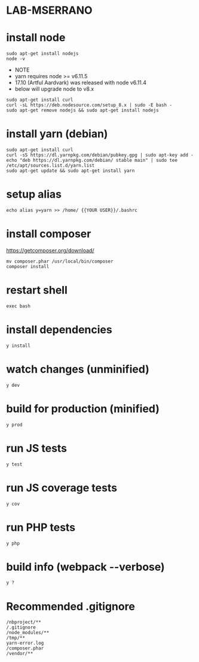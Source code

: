 # LAB-MSERRANO

# install node
```shell
sudo apt-get install nodejs
node -v
```
* NOTE
*  yarn requires node >= v6.11.5
*  17.10 (Artful Aardvark) was released with node v6.11.4
*  below will upgrade node to v8.x
```shell
sudo apt-get install curl
curl -sL https://deb.nodesource.com/setup_8.x | sudo -E bash -
sudo apt-get remove nodejs && sudo apt-get install nodejs
```

# install yarn (debian)
```shell
sudo apt-get install curl
curl -sS https://dl.yarnpkg.com/debian/pubkey.gpg | sudo apt-key add -
echo "deb https://dl.yarnpkg.com/debian/ stable main" | sudo tee /etc/apt/sources.list.d/yarn.list
sudo apt-get update && sudo apt-get install yarn
```

# setup alias
```shell
echo alias y=yarn >> /home/ {{YOUR USER}}/.bashrc
```

# install composer
https://getcomposer.org/download/
```shell
mv composer.phar /usr/local/bin/composer
composer install
```

# restart shell
```shell
exec bash
```

# install dependencies
```shell
y install
```

# watch changes (unminified)
```shell
y dev
```

# build for production (minified)
```shell
y prod
```

# run JS tests
```shell
y test
```

# run JS coverage tests
```shell
y cov
```

# run PHP tests
```shell
y php
```

# build info (webpack --verbose)
```shell
y ? 
```

# Recommended .gitignore
```
/nbproject/**
/.gitignore
/node_modules/**
/tmp/**
yarn-error.log
/composer.phar
/vendor/**
```